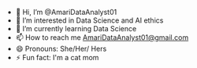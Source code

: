 - 👋 Hi, I’m @AmariDataAnalyst01
- 👀 I’m interested in Data Science and AI ethics
- 🌱 I’m currently learning Data Science
- 📫 How to reach me AmariDataAnalyst01@gmail.com
- 😄 Pronouns: She/Her/ Hers
- ⚡ Fun fact: I'm a cat mom 

<!---
AmariDataAnalyst01/AmariDataAnalyst01 is a ✨ special ✨ repository because its `README.md` (this file) appears on your GitHub profile.
You can click the Preview link to take a look at your changes.
--->
